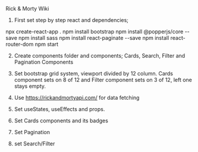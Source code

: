 Rick & Morty Wiki

1) First set step by step react and dependencies;

npx create-react-app .
npm install bootstrap
npm install @popperjs/core --save
npm install sass
npm install react-paginate --save
npm install react-router-dom
npm start

2) Create components folder and components;
Cards, Search, Filter and Pagination Components

3) Set bootstrap grid system, viewport divided by 12 column.
Cards component sets on 8 of 12 and Filter component sets on 3 of 12, left one stays empty.

4) Use https://rickandmortyapi.com/ for data fetching

5) Set useStates, useEffects and props.
6) Set Cards components and its badges
7) Set Pagination 
8) set Search/Filter